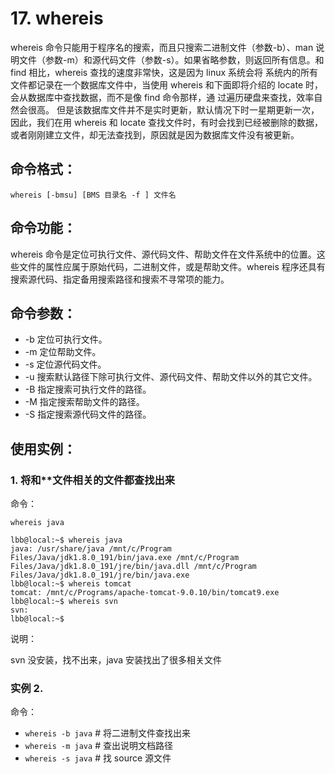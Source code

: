 # 17. whereis

whereis 命令只能用于程序名的搜索，而且只搜索二进制文件（参数-b）、man 说明文件（参数-m）和源代码文件（参数-s）。如果省略参数，则返回所有信息。和 find 相比，whereis 查找的速度非常快，这是因为 linux 系统会将 系统内的所有文件都记录在一个数据库文件中，当使用 whereis 和下面即将介绍的 locate 时，会从数据库中查找数据，而不是像 find 命令那样，通 过遍历硬盘来查找，效率自然会很高。 但是该数据库文件并不是实时更新，默认情况下时一星期更新一次，因此，我们在用 whereis 和 locate 查找文件时，有时会找到已经被删除的数据，或者刚刚建立文件，却无法查找到，原因就是因为数据库文件没有被更新。

## 命令格式：

`whereis [-bmsu] [BMS 目录名 -f ] 文件名`

## 命令功能：

whereis 命令是定位可执行文件、源代码文件、帮助文件在文件系统中的位置。这些文件的属性应属于原始代码，二进制文件，或是帮助文件。whereis 程序还具有搜索源代码、指定备用搜索路径和搜索不寻常项的能力。

## 命令参数：

- -b 定位可执行文件。
- -m 定位帮助文件。
- -s 定位源代码文件。
- -u 搜索默认路径下除可执行文件、源代码文件、帮助文件以外的其它文件。
- -B 指定搜索可执行文件的路径。
- -M 指定搜索帮助文件的路径。
- -S 指定搜索源代码文件的路径。

## 使用实例：

### 1. 将和\*\*文件相关的文件都查找出来

命令：

`whereis java`

```
lbb@local:~$ whereis java
java: /usr/share/java /mnt/c/Program Files/Java/jdk1.8.0_191/bin/java.exe /mnt/c/Program Files/Java/jdk1.8.0_191/jre/bin/java.dll /mnt/c/Program Files/Java/jdk1.8.0_191/jre/bin/java.exe
lbb@local:~$ whereis tomcat
tomcat: /mnt/c/Programs/apache-tomcat-9.0.10/bin/tomcat9.exe
lbb@local:~$ whereis svn
svn:
lbb@local:~$
```

说明：

svn 没安装，找不出来，java 安装找出了很多相关文件

### 实例 2.

命令：

- `whereis -b java` # 将二进制文件查找出来
- `whereis -m java` # 查出说明文档路径
- `whereis -s java` # 找 source 源文件
